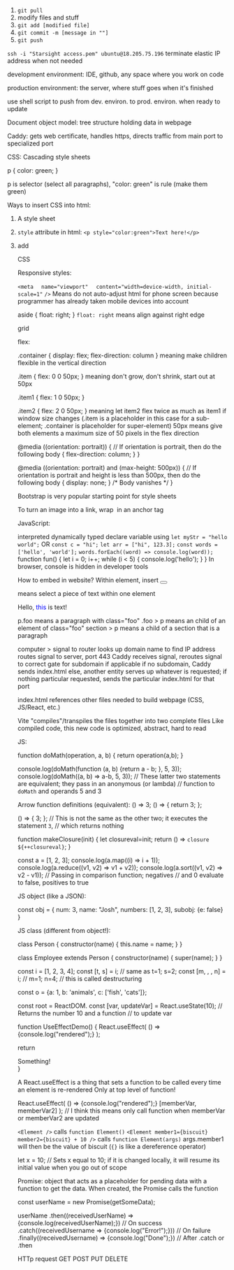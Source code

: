 1. `git pull`
2. modify files and stuff
3. `git add [modified file]`
4. `git commit -m [message in ""]`
5. `git push`


`ssh -i "Starsight access.pem" ubuntu@18.205.75.196`
terminate elastic IP address when not needed

development environment: IDE, github, any space where you work on code

production environment: the server, where stuff goes when it's finished

use shell script to push from dev. environ. to prod. environ. when ready to update

Document object model: tree structure holding data in webpage

Caddy: gets web certificate, handles https, directs traffic from main port to specialized port


CSS: Cascading style sheets

p {
    color: green;
}

p is selector (select all paragraphs), "color: green" is rule (make them green)


Ways to insert CSS into html:
1. A style sheet
<head>
<link rel="stylesheet" href="styles.css" />
</head>

2. `style` attribute in html:
`<p style="color:green">Text here!</p>`

3. add <style> ELEMENT to <head> element in html
<head>
  <style>
    p {
      color: green;
    }
  </style>
</head>
<body>
  <p>CSS</p>
</body>


Responsive styles:

`<meta`
`  name="viewport"`
`  content="width=device-width, initial-scale=1"`
`/>`
Means do not auto-adjust html for phone screen because programmer has already taken mobile devices into account

aside {
    float: right; 
}
`float: right` means align against right edge


grid


flex:

.container {
    display: flex;
    flex-direction: column
}
meaning make children flexible in the vertical direction

.item {
    flex: 0 0 50px;
}
meaning don't grow, don't shrink, start out at 50px

.item1 {
    flex: 1 0 50px;
}

.item2 {
    flex: 2 0 50px;
} 
meaning let item2 flex twice as much as item1 if window size changes
(.item is a placeholder in this case for a sub-element; .container is placeholder for super-element)
50px means give both elements a maximum size of 50 pixels in the flex direction

@media ((orientation: portrait)) { // If orientation is portrait, then do the following
    body {
        flex-direction: column;
    }
}

@media ((orientation: portrait) and (max-height: 500px)) { // If orientation is portrait and height is less than 500px, then do the following
    body {
        display: none;
    } /* Body vanishes */
}


<head>
  <link rel="stylesheet" href="link-to-bootstrap-stylesheet"\>
</head>
Bootstrap is very popular starting point for style sheets


To turn an image into a link, wrap <img></img> in an anchor tag


JavaScript:

interpreted
dynamically typed
declare variable using `let myStr = "hello world";`
OR
`const c = "hi";`
`let arr = ["hi", 123.3];`
`const words = ['hello', 'world'];`
`words.forEach((word) => console.log(word));`
function fun() {
    let i = 0;
    i++;
    while (i < 5) {
        console.log('hello');
    }
}
In browser, console is hidden in developer tools

How to embed in website?
Within <head> element, insert <script src='index.js'></script>
<button onclick="[JS code goes here]"></button>

<span> means select a piece of text within one element
<p>Hello, <span style="color: blue;">this</span> is text!</p>

p.foo means a paragraph with class="foo"
.foo > p means an child of an element of class="foo"
section > p means a child of a section that is a paragraph

computer > signal to router
looks up domain name to find IP address
routes signal to server, port 443
Caddy receives signal, reroutes signal to correct gate for subdomain if applicable
if no subdomain, Caddy sends index.html
else, another entity serves up whatever is requested; if nothing particular requested, sends the particular index.html for that port

index.html references other files needed to build webpage (CSS, JS/React, etc.)

Vite "compiles"/transpiles the files together into two complete files
Like compiled code, this new code is optimized, abstract, hard to read

JS:

function doMath(operation, a, b) {
  return operation(a,b);
}

console.log(doMath(function (a, b) {return a - b; }, 5, 3));
console.log(doMath((a, b) => a-b, 5, 3));
// These latter two statements are equivalent; they pass in an anonymous (or lambda) 
// function to `doMath` and operands 5 and 3

Arrow function definitions (equivalent):
() => 3;
() => { return 3; };


() => { 3; }; // This is not the same as the other two; it executes the statement `3`, 
// which returns nothing

function makeClosure(init) {
  let closureval=init;
  return () => `closure ${++closureval}`;
}

const a = [1, 2, 3];
console.log(a.map((i) => i + 1));
console.log(a.reduce((v1, v2) => v1 + v2));
console.log(a.sort((v1, v2) => v2 - v1)); // Passing in comparison function; negatives
// and 0 evaluate to false, positives to true

JS object (like a JSON): 

const obj = {
  num: 3,
  name: "Josh",
  numbers: [1, 2, 3],
  subobj: {e: false}
}

JS class (different from object!):

class Person {
  constructor(name) {
    this.name = name;
  }
}

class Employee extends Person {
  constructor(name) {
    super(name);
  }
}

const i = [1, 2, 3, 4];
const [t, s] = i; // same as t=1; s=2;
const [m, , , n] = i; // m=1; n=4;
// this is called destructuring

const o = {a: 1, b: 'animals', c: ['fish', 'cats']};

const root = ReactDOM.
const [var, updateVar] = React.useState(10); // Returns the number 10 and a function
// to update var

function UseEffectDemo() {
  React.useEffect(  () => {console.log("rendered");}  );

  return <div>Something!</div>
}

A React.useEffect is a thing that sets a function to be called every time an element is re-rendered
Only at top level of function!

React.useEffect(  () => {console.log("rendered");} [memberVar,  memberVar2] ); 
// I think this means only call function when memberVar or memberVar2 are updated


`<Element />` calls `function Element()`
`<Element member1={biscuit} member2={biscuit} + 10 />` calls `function Element(args)`
args.member1 will then be the value of biscuit (`{}` is like a dereference operator)

let x = 10; // Sets x equal to 10; if it is changed locally, it will resume its initial value when you go out of scope

Promise: object that acts as a placeholder for pending data with a function to get the data. When created, the Promise calls the function

const userName = new Promise(getSomeData);

userName
    .then((receivedUserName) => {console.log(receivedUserName);}) // On success
    .catch((receivedUsername => {console.log("Error!");})) // On failure
    .finally((receivedUsername) => {console.log("Done");}) // After .catch or .then


HTTp request
GET POST PUT DELETE

